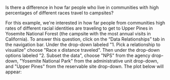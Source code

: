 
Is there a difference in how far people who live in communities with high percentages of different races travel to campsites? 

For this example, we're interested in how far people from communities high rates of different racial identities are traveling to get to Upper Pines in Yosemite National Forest (the campsite with the most annual visits in California). To answer this question, click on the “Data Relationships” tab in the navigation bar. Under the drop-down labeled "1. Pick a relationship to visualize" choose "Race x distance traveled". Then under the drop-down options labeled "2. Subset the data", choose "NPS" from the agency drop-down, "Yosemite National Park" from the administrative unit drop-down, and "Upper Pines" from the reservable site drop-down. The plot below will appear: